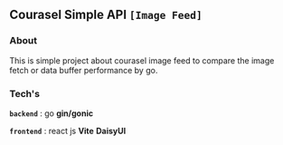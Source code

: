 ## Courasel Simple API `[Image Feed]`

### About
This is simple project about courasel image feed to compare the image fetch or data buffer performance by go.

### Tech's
**`backend`** : go **gin/gonic**

**`frontend`** : react js **Vite** **DaisyUI**